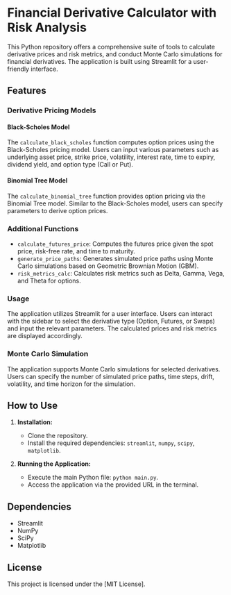 # Financial Derivative Calculator with Risk Analysis

This Python repository offers a comprehensive suite of tools to calculate derivative prices and risk metrics, and conduct Monte Carlo simulations for financial derivatives. The application is built using Streamlit for a user-friendly interface.

## Features

### Derivative Pricing Models

#### Black-Scholes Model
The `calculate_black_scholes` function computes option prices using the Black-Scholes pricing model. Users can input various parameters such as underlying asset price, strike price, volatility, interest rate, time to expiry, dividend yield, and option type (Call or Put).

#### Binomial Tree Model
The `calculate_binomial_tree` function provides option pricing via the Binomial Tree model. Similar to the Black-Scholes model, users can specify parameters to derive option prices.

### Additional Functions

- `calculate_futures_price`: Computes the futures price given the spot price, risk-free rate, and time to maturity.
- `generate_price_paths`: Generates simulated price paths using Monte Carlo simulations based on Geometric Brownian Motion (GBM).
- `risk_metrics_calc`: Calculates risk metrics such as Delta, Gamma, Vega, and Theta for options.

### Usage

The application utilizes Streamlit for a user interface. Users can interact with the sidebar to select the derivative type (Option, Futures, or Swaps) and input the relevant parameters. The calculated prices and risk metrics are displayed accordingly.

### Monte Carlo Simulation

The application supports Monte Carlo simulations for selected derivatives. Users can specify the number of simulated price paths, time steps, drift, volatility, and time horizon for the simulation.

## How to Use

1. **Installation:**
    - Clone the repository.
    - Install the required dependencies: `streamlit`, `numpy`, `scipy`, `matplotlib`.

2. **Running the Application:**
    - Execute the main Python file: `python main.py`.
    - Access the application via the provided URL in the terminal.

## Dependencies

- Streamlit
- NumPy
- SciPy
- Matplotlib


## License

This project is licensed under the [MIT License].
